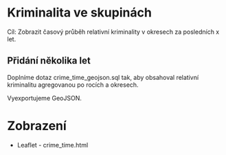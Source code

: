 # Kriminalita ve skupinách

Cíl: Zobrazit časový průběh relativní kriminality v okresech za posledních x let.

## Přidání několika let

Doplníme dotaz crime_time_geojson.sql tak, aby obsahoval relativní kriminalitu agregovanou po rocích a okresech.

Vyexportujeme GeoJSON.

# Zobrazení

- Leaflet - crime_time.html
